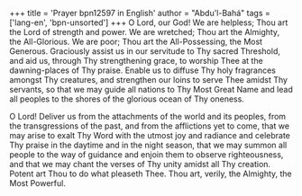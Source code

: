 +++
title = 'Prayer bpn12597 in English'
author = "Abdu'l-Bahá"
tags = ['lang-en', 'bpn-unsorted']
+++
O Lord, our God!  We are helpless; Thou art the Lord of strength and power.  We are wretched; Thou art the Almighty, the All-Glorious.  We are poor; Thou art the All-Possessing, the Most Generous.  Graciously assist us in our servitude to Thy sacred Threshold, and aid us, through Thy strengthening grace, to worship Thee at the dawning-places of Thy praise.  Enable us to diffuse Thy holy fragrances amongst Thy creatures, and strengthen our loins to serve Thee amidst Thy servants, so that we may guide all nations to Thy Most Great Name and lead all peoples to the shores of the glorious ocean of Thy oneness.

O Lord!  Deliver us from the attachments of the world and its peoples, from the transgressions of the past, and from the afflictions yet to come, that we may arise to exalt Thy Word with the utmost joy and radiance and celebrate Thy praise in the daytime and in the night season, that we may summon all people to the way of guidance and enjoin them to observe righteousness, and that we may chant the verses of Thy unity amidst all Thy creation.  Potent art Thou to do what pleaseth Thee.  Thou art, verily, the Almighty, the Most Powerful.
